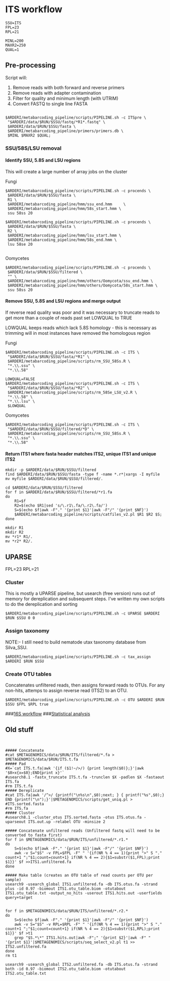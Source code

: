 # ITS workflow
```shell
SSU=ITS
FPL=23 
RPL=21

MINL=200
MAXR2=250
QUAL=1
```

## Pre-processing
Script will:<br>
1. Remove reads with both forward and reverse primers<br>
2. Remove reads with adapter contamination<br>
3. Filter for quality and minimum length (with UTRIM)<br>
4. Convert FASTQ to single line FASTA

```shell

$ARDERI/metabarcoding_pipeline/scripts/PIPELINE.sh -c ITSpre \
 "$ARDERI/data/$RUN/$SSU/fastq/*R1*.fastq" \
 $ARDERI/data/$RUN/$SSU/fasta \
 $ARDERI/metabarcoding_pipeline/primers/primers.db \
 $MINL $MAXR2 $QUAL; 
```

### SSU/58S/LSU removal 

#### Identify SSU, 5.8S  and LSU regions

This will create a large number of array jobs on the cluster

Fungi
```shell
$ARDERI/metabarcoding_pipeline/scripts/PIPELINE.sh -c procends \
 $ARDERI/data/$RUN/$SSU/fasta \
 R1 \
 $ARDERI/metabarcoding_pipeline/hmm/ssu_end.hmm 	\
 $ARDERI/metabarcoding_pipeline/hmm/58s_start.hmm \
 ssu 58ss 20

$ARDERI/metabarcoding_pipeline/scripts/PIPELINE.sh -c procends \
 $ARDERI/data/$RUN/$SSU/fasta \
 R2 \
 $ARDERI/metabarcoding_pipeline/hmm/lsu_start.hmm \
 $ARDERI/metabarcoding_pipeline/hmm/58s_end.hmm \
 lsu 58se 20


```

Oomycetes
```shell
$ARDERI/metabarcoding_pipeline/scripts/PIPELINE.sh -c procends \
 $ARDERI/data/$RUN/$SSU/filtered \
 "" \
 $ARDERI/metabarcoding_pipeline/hmm/others/Oomycota/ssu_end.hmm \
 $ARDERI/metabarcoding_pipeline/hmm/others/Oomycota/58s_start.hmm \
 ssu 58ss 20
```

#### Remove SSU, 5.8S  and LSU regions and merge output

If reverse read quality was poor and it was necessary to truncate reads to get more than a couple of reads past set LOWQUAL to TRUE

LOWQUAL keeps reads which lack 5.8S homology - this is necessary as trimming will in most instances have removed the homologous region

Fungi
```shell
$ARDERI/metabarcoding_pipeline/scripts/PIPELINE.sh -c ITS \
 "$ARDERI/data/$RUN/$SSU/fasta/*R1" \
 $ARDERI/metabarcoding_pipeline/scripts/rm_SSU_58Ss.R \
 "*.\\.ssu" \
 "*.\\.58"

LOWQUAL=FALSE   
$ARDERI/metabarcoding_pipeline/scripts/PIPELINE.sh -c ITS \
 "$ARDERI/data/$RUN/$SSU/fasta/*R2" \
 $ARDERI/metabarcoding_pipeline/scripts/rm_58Se_LSU_v2.R \
 "*.\\.58" \
 "*.\\.lsu" \
 $LOWQUAL
```

Oomycetes
```shell
$ARDERI/metabarcoding_pipeline/scripts/PIPELINE.sh -c ITS \
 "$ARDERI/data/$RUN/$SSU/filtered/*D" \
 $ARDERI/metabarcoding_pipeline/scripts/rm_SSU_58Ss.R \
 "*.\\.ssu" \
 "*.\\.58"
```


#### Return ITS1 where fasta header matches ITS2, unique ITS1 and unique ITS2

```shell
mkdir -p $ARDERI/data/$RUN/$SSU/filtered
find $ARDERI/data/$RUN/$SSU/fasta -type f -name *.r*|xargs -I myfile mv myfile $ARDERI/data/$RUN/$SSU/filtered/.

cd $ARDERI/data/$RUN/$SSU/filtered
for f in $ARDERI/data/$RUN/$SSU/filtered/*r1.fa
do
    R1=$f
    R2=$(echo $R1|sed 's/\.r1\.fa/\.r2\.fa/')
    S=$(echo $f|awk -F"." '{print $1}'|awk -F"/" '{print $NF}')
    $ARDERI/metabarcoding_pipeline/scripts/catfiles_v2.pl $R1 $R2 $S;
done

mkdir R1
mkdir R2
mv *r1* R1/.
mv *r2* R2/.
```

## UPARSE
FPL=23 
RPL=21

### Cluster 
This is mostly a UPARSE pipeline, but usearch (free version) runs out of memory for dereplication and subsequent steps. I've written my own scripts to do the dereplication and sorting 

```shell
$ARDERI/metabarcoding_pipeline/scripts/PIPELINE.sh -c UPARSE $ARDERI $RUN $SSU 0 0
```
### Assign taxonomy
NOTE:- I still need to build nematode utax taxonomy database from Silva_SSU.

```shell
$ARDERI/metabarcoding_pipeline/scripts/PIPELINE.sh -c tax_assign $ARDERI $RUN $SSU 
```

### Create OTU tables

Concatenates unfiltered reads, then assigns forward reads to OTUs. For any non-hits, attemps to assign reverse read (ITS2) to an OTU. 

```shell
$ARDERI/metabarcoding_pipeline/scripts/PIPELINE.sh -c OTU $ARDERI $RUN $SSU $FPL $RPL true
```


###[16S workflow](../master/16S%20%20workflow.md)
###[Statistical analysis](../master/statistical%20analysis.md)



## Old stuff

```shell


##### Concatenate
#cat $METAGENOMICS/data/$RUN/ITS/filtered/*.fa > $METAGENOMICS/data/$RUN/ITS.t.fa
##### Pad
#X=`cat ITS.t.fa|awk '{if ($1!~/>/) {print length($0)};}'|awk '$0>x{x=$0};END{print x}'`
#usearch8.1 -fastx_truncate ITS.t.fa -trunclen $X -padlen $X -fastaout ITS.fa
#rm ITS.t.fa
##### Dereplicate
#cat ITS.fa|awk '/^>/ {printf("\n%s\n",$0);next; } { printf("%s",$0);}  END {printf("\n");}'|$METAGENOMICS/scripts/get_uniq.pl > #ITS.sorted.fasta 
#rm ITS.fa
##### Cluster
#usearch8.1 -cluster_otus ITS.sorted.fasta -otus ITS.otus.fa -uparseout ITS.out.up -relabel OTU -minsize 2 
```
```shell
##### Concatenate unfiltered reads (Unfiltered fastq will need to be converted to fasta first)
for f in $METAGENOMICS/data/$RUN/ITS/unfiltered/*.r1.*
do
	S=$(echo $f|awk -F"." '{print $1}'|awk -F"/" '{print $NF}')
	awk -v S="$S" -v FPL=$FPL -F" " '{if(NR % 4 == 1){print ">" S "." count+1 ";"$1;count=count+1} if(NR % 4 == 2){$1=substr($1,FPL);print $1}}' $f >>ITS1.unfiltered.fa
done

##### Make table (creates an OTU table of read counts per OTU per sample)
usearch9 -usearch_global ITS1.unfiltered.fa -db ITS.otus.fa -strand plus -id 0.97 -biomout ITS1.otu_table.biom -otutabout ITS1.otu_table.txt -output_no_hits -userout ITS1.hits.out -userfields query+target
```

```shell

for f in $METAGENOMICS/data/$RUN/ITS/unfiltered/*.r2.*
do
	S=$(echo $f|awk -F"." '{print $1}'|awk -F"/" '{print $NF}')
	awk -v S="$S" -v RPL=$RPL -F" " '{if(NR % 4 == 1){print ">" S "." count+1 ";"$1;count=count+1} if(NR % 4 == 2){$1=substr($1,RPL);print $1}}' $f >t1
	grep "$S.*\*" ITS1.hits.out|awk -F";" '{print $2}'|awk -F" " '{print $1}'|$METAGENOMICS/scripts/seq_select_v2.pl t1 >> ITS2.unfiltered.fa
done
rm t1

usearch9 -usearch_global ITS2.unfiltered.fa -db ITS.otus.fa -strand both -id 0.97 -biomout ITS2.otu_table.biom -otutabout ITS2.otu_table.txt

```
